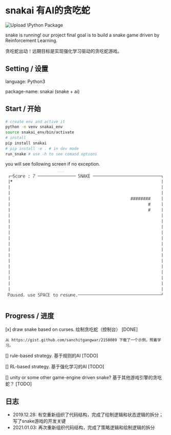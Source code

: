 # snakai 有AI的贪吃蛇

![Upload \Python Package](https://github.com/fseasy/snakai/workflows/Upload%20Python%20Package/badge.svg?event=deployment)

snake is running! our project final goal is to build a snake game driven by Reinforcement Learning.

贪吃蛇出动！远期目标是实现强化学习驱动的贪吃蛇游戏。

## Setting / 设置

language: Python3

package-name: snakai (snake + ai)

## Start / 开始

```bash
# create env and active it
python -m venv snakai_env
source snakai_env/bin/activate
# install 
pip install snakai
# pip install -e . # in dev mode
run_snake # use -h to see comand options
```

you will see following screen if no exception.

![screenshot](resource/snake_game_running.png)

## Progress / 进度

[x] draw snake based on curses. 绘制贪吃蛇（控制台） [DONE]

    从 https://gist.github.com/sanchitgangwar/2158089 下载了一个示例，照着学习。

[] rule-based strategy. 基于规则的AI [TODO]

[] RL-based strategy. 基于强化学习的AI [TODO] 
        
[] unity or some other game-engine driven snake? 基于其他游戏引擎的贪吃蛇？ [TODO]


## 日志

- 2019.12.28: 有空重新组织了代码结构，完成了绘制逻辑和状态逻辑的拆分；写了snake游戏的开发关键
- 2021.01.03: 再次重新组织代码结构，完成了策略逻辑和绘制逻辑的拆分